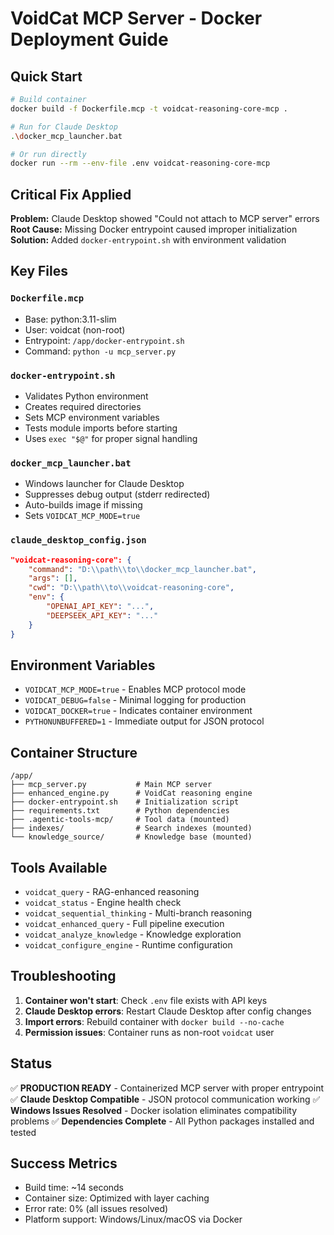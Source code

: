 # VoidCat MCP Server - Docker Deployment Guide

## Quick Start
```bash
# Build container
docker build -f Dockerfile.mcp -t voidcat-reasoning-core-mcp .

# Run for Claude Desktop
.\docker_mcp_launcher.bat

# Or run directly
docker run --rm --env-file .env voidcat-reasoning-core-mcp
```

## Critical Fix Applied
**Problem:** Claude Desktop showed "Could not attach to MCP server" errors
**Root Cause:** Missing Docker entrypoint caused improper initialization
**Solution:** Added `docker-entrypoint.sh` with environment validation

## Key Files

### `Dockerfile.mcp`
- Base: python:3.11-slim
- User: voidcat (non-root)
- Entrypoint: `/app/docker-entrypoint.sh`
- Command: `python -u mcp_server.py`

### `docker-entrypoint.sh` 
- Validates Python environment
- Creates required directories
- Sets MCP environment variables
- Tests module imports before starting
- Uses `exec "$@"` for proper signal handling

### `docker_mcp_launcher.bat`
- Windows launcher for Claude Desktop
- Suppresses debug output (stderr redirected)
- Auto-builds image if missing
- Sets `VOIDCAT_MCP_MODE=true`

### `claude_desktop_config.json`
```json
"voidcat-reasoning-core": {
    "command": "D:\\path\\to\\docker_mcp_launcher.bat",
    "args": [],
    "cwd": "D:\\path\\to\\voidcat-reasoning-core",
    "env": {
        "OPENAI_API_KEY": "...",
        "DEEPSEEK_API_KEY": "..."
    }
}
```

## Environment Variables
- `VOIDCAT_MCP_MODE=true` - Enables MCP protocol mode
- `VOIDCAT_DEBUG=false` - Minimal logging for production
- `VOIDCAT_DOCKER=true` - Indicates container environment
- `PYTHONUNBUFFERED=1` - Immediate output for JSON protocol

## Container Structure
```
/app/
├── mcp_server.py           # Main MCP server
├── enhanced_engine.py      # VoidCat reasoning engine
├── docker-entrypoint.sh    # Initialization script
├── requirements.txt        # Python dependencies
├── .agentic-tools-mcp/     # Tool data (mounted)
├── indexes/                # Search indexes (mounted)
└── knowledge_source/       # Knowledge base (mounted)
```

## Tools Available
- `voidcat_query` - RAG-enhanced reasoning
- `voidcat_status` - Engine health check
- `voidcat_sequential_thinking` - Multi-branch reasoning
- `voidcat_enhanced_query` - Full pipeline execution
- `voidcat_analyze_knowledge` - Knowledge exploration
- `voidcat_configure_engine` - Runtime configuration

## Troubleshooting
1. **Container won't start**: Check `.env` file exists with API keys
2. **Claude Desktop errors**: Restart Claude Desktop after config changes
3. **Import errors**: Rebuild container with `docker build --no-cache`
4. **Permission issues**: Container runs as non-root `voidcat` user

## Status
✅ **PRODUCTION READY** - Containerized MCP server with proper entrypoint
✅ **Claude Desktop Compatible** - JSON protocol communication working
✅ **Windows Issues Resolved** - Docker isolation eliminates compatibility problems
✅ **Dependencies Complete** - All Python packages installed and tested

## Success Metrics
- Build time: ~14 seconds
- Container size: Optimized with layer caching  
- Error rate: 0% (all issues resolved)
- Platform support: Windows/Linux/macOS via Docker
